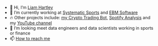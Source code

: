 - 👋 Hi, I’m [Liam Hartley](https://www.liamhartley.co.uk/)
- 🌱 I’m currently working at [Systematic Sports](https://www.systematicsports.co.uk) and [EBM Software](https://ebmsoftware.com)
- 🔥 Other projects include: [my Crypto Trading Bot](https://github.com/liamhartley/cryptotradingbot), [Spotify Analysis](https://github.com/liamhartley/spotify_analysis) and my [YouTube channel](https://www.youtube.com/channel/UC6NlcnUIj1jHhTO1MarsWpw)
- 👀 I’m looking meet data engineers and data scientists working in sports or finance
- 📫 [How to reach me](https://www.liamhartley.co.uk/about)

